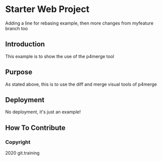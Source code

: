 # Starter Web Project

Adding a line for rebasing example, then more changes from myfeature branch too

## Introduction

This example is to show the use of the p4merge tool

## Purpose

As stated above, this is to use the diff and merge visual tools of p4merge

## Deployment

No deployment, it's just an example!

## How To Contribute

### Copyright

2020 git.training
